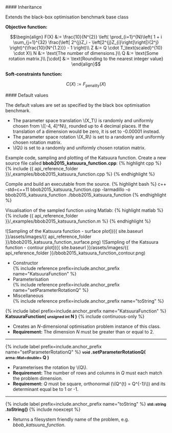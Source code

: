 <div class="custom-callout custom-callout-info">
#### Inheritance

Extends the black-box optimisation benchmark base class
</div>

**Objective function:**

$$\begin{align}
F(X) &:= \frac{10}{N^{2}} \left( \prod_{i=1}^{N}\left( 1 + i \sum_{j=1}^{32} \frac{\left| 2^{j}Z_i - \left[2^{j}Z_{i}\right]\right|}{2^j} \right)^{\frac{10}{N^{1.2}}} - 1 \right)\\
Z &:= Q \cdot T_\text{scaled}^{10} \cdot X\\
N &:= \text{The number of dimensions.}\\
Q &:= \text{Some rotation matrix.}\\
[\cdot] &:= \text{Rounding to the nearest integer value}
\end{align}$$

**Soft-constraints function:**

$$C(X) := F_\text{penality}(X)$$

<div class="custom-callout custom-callout-info">
#### Default values

The default values are set as specified by the black box optimisation benchmark.

- The parameter space translation \\(X_T\\) is randomly and uniformly chosen from \\([-4, 4]^N\\), rounded up to 4 decimal places. If the translation of a dimension would be zero, it is set to -0.00001 instead.
- The parameter space rotation \\(X_R\\) is set to a randomly and uniformly chosen rotation matrix.
- \\(Q\\) is set to a randomly and uniformly chosen rotation matrix.
</div>

Example code, sampling and plotting of the Katsuura function.
Create a new source file called **bbob2015_katsuura_function.cpp**:
{% highlight cpp %}
{% include {{ api_reference_folder }}/_examples/bbob2015_katsuura_function.cpp %}
{% endhighlight %}

Compile and build an executable from the source.
{% highlight bash %}
c++ -std=c++11 bbob2015_katsuura_function.cpp -larmadillo -o bbob2015_katsuura_function
./bbob2015_katsuura_function
{% endhighlight %}

Visualisation of the sampled function using Matlab:
{% highlight matlab %}
{% include {{ api_reference_folder }}/_examples/bbob2015_katsuura_function.m %}
{% endhighlight %}

![Sampling of the Katsuura function - surface plot]({{ site.baseurl }}/assets/images/{{ api_reference_folder }}/bbob2015_katsuura_function_surface.png)
![Sampling of the Katsuura function - contour plot]({{ site.baseurl }}/assets/images/{{ api_reference_folder }}/bbob2015_katsuura_function_contour.png)

- Constructor<br>
  {% include reference prefix=include.anchor_prefix name="KatsuuraFunction" %}
- Parameterisation<br>
  {% include reference prefix=include.anchor_prefix name="setParameterRotationQ" %}
- Miscellaneous<br>
  {% include reference prefix=include.anchor_prefix name="toString" %}

{% include label prefix=include.anchor_prefix name="KatsuuraFunction" %}
**KatsuuraFunction( <small>unsigned int</small> N )** {% include continuous-only %}

- Creates an *N*-dimensional optimisation problem instance of this class.
- **Requirement:** The dimension *N* must be greater than or equal to 2.

---
{% include label prefix=include.anchor_prefix name="setParameterRotationQ" %}
**<small>void</small> .setParameterRotationQ( <small>arma::Mat&lt;double&gt;</small> Q )**

- Parameterises the rotation by \\(Q\\).
- **Requirement:** The number of rows and columns in *Q* must each match the problem dimension.
- **Requirement:** *Q* must be square, orthonormal (\\(Q^{t} = Q^{-1}\\)) and its determinant equal be to 1 or -1.

---
{% include label prefix=include.anchor_prefix name="toString" %}
**<small>std::string</small> .toString()** {% include noexcept %}

- Returns a filesystem friendly name of the problem, e.g. *bbob_katsuura_function*.